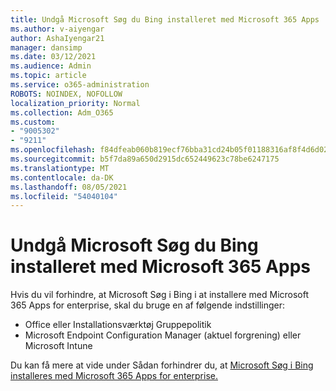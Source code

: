```yaml
---
title: Undgå Microsoft Søg du Bing installeret med Microsoft 365 Apps
ms.author: v-aiyengar
author: AshaIyengar21
manager: dansimp
ms.date: 03/12/2021
ms.audience: Admin
ms.topic: article
ms.service: o365-administration
ROBOTS: NOINDEX, NOFOLLOW
localization_priority: Normal
ms.collection: Adm_O365
ms.custom:
- "9005302"
- "9211"
ms.openlocfilehash: f84dfeab060b819ecf76bba31cd24b05f01188316af8f4d6d02e205f8dd18b97
ms.sourcegitcommit: b5f7da89a650d2915dc652449623c78be6247175
ms.translationtype: MT
ms.contentlocale: da-DK
ms.lasthandoff: 08/05/2021
ms.locfileid: "54040104"
---
```

# <a name="prevent-microsoft-search-in-bing-from-installing-with-microsoft-365-apps"></a>Undgå Microsoft Søg du Bing installeret med Microsoft 365 Apps

Hvis du vil forhindre, at Microsoft Søg i Bing i at installere med Microsoft 365 Apps for enterprise, skal du bruge en af følgende indstillinger:

- Office eller Installationsværktøj Gruppepolitik
- Microsoft Endpoint Configuration Manager (aktuel forgrening) eller Microsoft Intune

Du kan få mere at vide under Sådan forhindrer du, at [Microsoft Søg i Bing installeres med Microsoft 365 Apps for enterprise.](https://go.microsoft.com/fwlink/?linkid=2151946)
